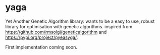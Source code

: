 # yaga
Yet Another Genetic Algorithm library: wants to be a easy to use, robust library for optimisation with genetic algorithms.
inspired from https://github.com/rmsolgi/geneticalgorithm and https://pypi.org/project/pyeasyga/.

First implementation coming soon.
